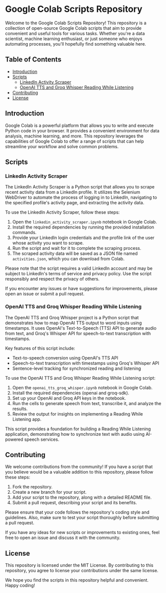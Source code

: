 # Google Colab Scripts Repository

Welcome to the Google Colab Scripts Repository! This repository is a collection of open-source Google Colab scripts that aim to provide convenient and useful tools for various tasks. Whether you're a data scientist, machine learning enthusiast, or just someone who enjoys automating processes, you'll hopefully find something valuable here.

## Table of Contents
- [Introduction](#introduction)
- [Scripts](#scripts)
  - [LinkedIn Activity Scraper](#linkedin-activity-scraper)
  - [OpenAI TTS and Groq Whisper Reading While Listening](#openai-tts-and-groq-whisper-reading-while-listening)
- [Contributing](#contributing)
- [License](#license)

## Introduction

Google Colab is a powerful platform that allows you to write and execute Python code in your browser. It provides a convenient environment for data analysis, machine learning, and more. This repository leverages the capabilities of Google Colab to offer a range of scripts that can help streamline your workflow and solve common problems.

## Scripts

### LinkedIn Activity Scraper

The LinkedIn Activity Scraper is a Python script that allows you to scrape recent activity data from a LinkedIn profile. It utilizes the Selenium WebDriver to automate the process of logging in to LinkedIn, navigating to the specified profile's activity page, and extracting the activity data.

To use the LinkedIn Activity Scraper, follow these steps:

1. Open the `linkedin_activity_scraper.ipynb` notebook in Google Colab.
2. Install the required dependencies by running the provided installation commands.
3. Provide your LinkedIn login credentials and the profile link of the user whose activity you want to scrape.
4. Run the script and wait for it to complete the scraping process.
5. The scraped activity data will be saved as a JSON file named `activities.json`, which you can download from Colab.

Please note that the script requires a valid LinkedIn account and may be subject to LinkedIn's terms of service and privacy policy. Use the script responsibly and respect the privacy of others.

If you encounter any issues or have suggestions for improvements, please open an issue or submit a pull request.

### OpenAI TTS and Groq Whisper Reading While Listening

The OpenAI TTS and Groq Whisper project is a Python script that demonstrates how to map OpenAI TTS output to word inputs using timestamps. It uses OpenAI's Text-to-Speech (TTS) API to generate audio from text, and Groq's Whisper API for speech-to-text transcription with timestamps.

Key features of this script include:

- Text-to-speech conversion using OpenAI's TTS API
- Speech-to-text transcription with timestamps using Groq's Whisper API
- Sentence-level tracking for synchronized reading and listening

To use the OpenAI TTS and Groq Whisper Reading While Listening script:

1. Open the `openai_tts_groq_whisper.ipynb` notebook in Google Colab.
2. Install the required dependencies (openai and groq-sdk).
3. Set up your OpenAI and Groq API keys in the notebook.
4. Run the cells to generate speech from text, transcribe it, and analyze the results.
5. Review the output for insights on implementing a Reading While Listening app.

This script provides a foundation for building a Reading While Listening application, demonstrating how to synchronize text with audio using AI-powered speech services.

## Contributing

We welcome contributions from the community! If you have a script that you believe would be a valuable addition to this repository, please follow these steps:

1. Fork the repository.
2. Create a new branch for your script.
3. Add your script to the repository, along with a detailed README file.
4. Submit a pull request, describing your script and its benefits.

Please ensure that your code follows the repository's coding style and guidelines. Also, make sure to test your script thoroughly before submitting a pull request.

If you have any ideas for new scripts or improvements to existing ones, feel free to open an issue and discuss it with the community.

## License

This repository is licensed under the MIT License. By contributing to this repository, you agree to license your contributions under the same license.

We hope you find the scripts in this repository helpful and convenient. Happy coding!
